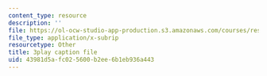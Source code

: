 ```yaml
---
content_type: resource
description: ''
file: https://ol-ocw-studio-app-production.s3.amazonaws.com/courses/res-6-012-introduction-to-probability-spring-2018/43981d5afc025600b2ee6b1eb936a443_X04gTpC7wAs.vtt
file_type: application/x-subrip
resourcetype: Other
title: 3play caption file
uid: 43981d5a-fc02-5600-b2ee-6b1eb936a443
---
```

